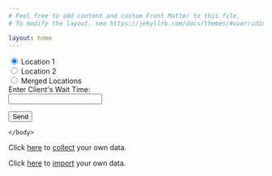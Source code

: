 ```yaml
---
# Feel free to add content and custom Front Matter to this file.
# To modify the layout, see https://jekyllrb.com/docs/themes/#overriding-theme-defaults

layout: home
---
```



<html>
    <head>
    </head>
    <body>
        <form name="wait" netlify>
            <input type="radio" name="location" value="loc1" checked> Location 1<br>
            <input type="radio" name="location" value="loc2"> Location 2<br>
            <input type="radio" name="location" value="merge"> Merged Locations
              <br>
            Enter Client's Wait Time:<br>
            <input type="text" name="firstinput"><br>
             <p>
   				 <button type="submit">Send</button>
  			</p>
        </form>
       
    </body>
</html>



Click <a href="http://127.0.0.1:4000/collect/">here</a> to <u>collect</u> your own data.

Click <a href="http://127.0.0.1:4000/import2/">here</a> to <u>import</u> your own data.
